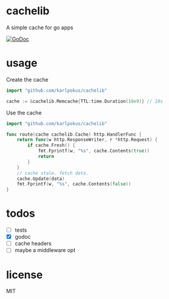 # cachelib
A simple cache for go apps

[![GoDoc](https://godoc.org/github.com/karlpokus/cachelib?status.svg)](https://godoc.org/github.com/karlpokus/cachelib)

# usage
Create the cache
```go
import "github.com/karlpokus/cachelib"

cache := &cachelib.Memcache{TTL:time.Duration(10e9)} // 10s
```
Use the cache
```go
import "github.com/karlpokus/cachelib"

func route(cache cachelib.Cache) http.HandlerFunc {
	return func(w http.ResponseWriter, r *http.Request) {
		if cache.Fresh() {
			fmt.Fprintf(w, "%s", cache.Contents(true))
			return
		}
	}
	// cache stale. fetch data.
	cache.Update(data)
	fmt.Fprintf(w, "%s", cache.Contents(false))
}
```

# todos
- [ ] tests
- [x] godoc
- [ ] cache headers
- [ ] maybe a middleware opt

# license
MIT
